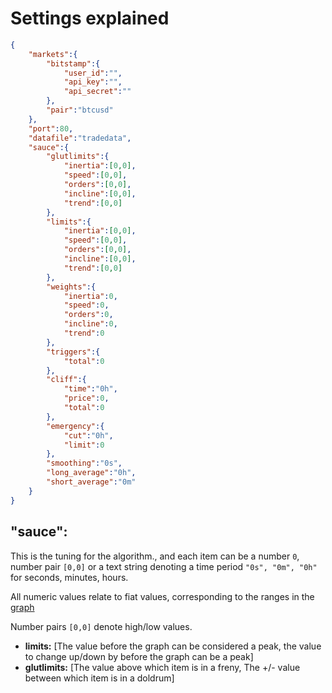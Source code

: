 # Settings explained
```json
{
	"markets":{
		"bitstamp":{
            "user_id":"",
            "api_key":"",
            "api_secret":""
		},
		"pair":"btcusd"
	},
	"port":80,
	"datafile":"tradedata",
	"sauce":{
		"glutlimits":{
			"inertia":[0,0],
			"speed":[0,0],
			"orders":[0,0],
			"incline":[0,0],
			"trend":[0,0]
		},
		"limits":{
			"inertia":[0,0],
			"speed":[0,0],
			"orders":[0,0],
			"incline":[0,0],
			"trend":[0,0]
		},
		"weights":{
			"inertia":0,
			"speed":0,
			"orders":0,
			"incline":0,
			"trend":0
		},
		"triggers":{
			"total":0
		},
		"cliff":{
			"time":"0h",
			"price":0,
			"total":0
		},
		"emergency":{
			"cut":"0h",
			"limit":0
		},
		"smoothing":"0s",
		"long_average":"0h",
		"short_average":"0m"
	}
}
```
## "sauce":
This is the tuning for the algorithm., and each item can be a number `0`, number pair `[0,0]` or a text string denoting a time period `"0s", "0m", "0h"` for seconds, minutes, hours.

All numeric values relate to fiat values, corresponding to the ranges in the [graph](https://user-images.githubusercontent.com/998947/47151580-05f97600-d2d2-11e8-88bb-508450b9c019.png)

Number pairs `[0,0]` denote high/low values.
* **limits:** [The value before the graph can be considered a peak, the value to change up/down by before the graph can be a peak]
* **glutlimits:** [The value above which item is in a freny, The +/- value between which item is in a doldrum]

